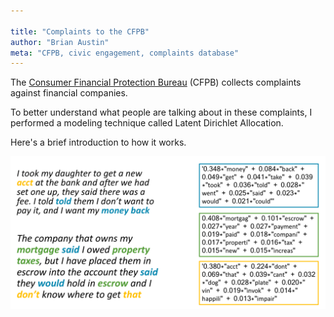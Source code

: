 ```yaml
---

title: "Complaints to the CFPB"
author: "Brian Austin"
meta: "CFPB, civic engagement, complaints database"
---
```

The [Consumer Financial Protection Bureau](https://www.consumerfinance.gov/) (CFPB) collects complaints against financial companies.

To better understand what people are talking about in these complaints, I performed a modeling technique called Latent Dirichlet Allocation.

Here's a brief introduction to how it works.

![](../images/conceptual_topic_modeling.png)
